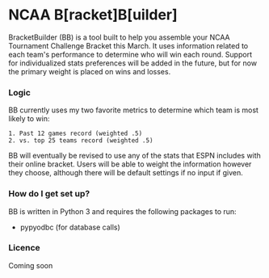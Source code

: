# NCAA B[racket]B[uilder] #

BracketBuilder (BB) is a tool built to help you assemble your NCAA Tournament Challenge Bracket this March. It uses information related to each team's performance to determine who will win each round. Support for individualized stats preferences will be added in the future, but for now the primary weight is placed on wins and losses.

### Logic ###
BB currently uses my two favorite metrics to determine which team is most likely to win:

	1. Past 12 games record (weighted .5)
	2. vs. top 25 teams record (weighted .5)

BB will eventually be revised to use any of the stats that ESPN includes with their online bracket. Users will be able to weight the information however they choose, although there will be default settings if no input if given.

### How do I get set up? ###

BB is written in Python 3 and requires the following packages to run:  
- pypyodbc (for database calls)


### Licence ###
Coming soon
